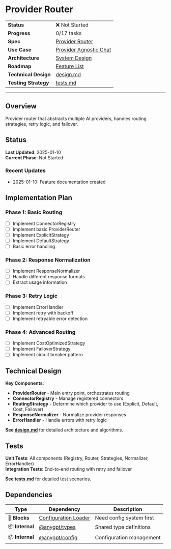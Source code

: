 # Provider Router

| | |
|---|---|
| **Status** | ❌ Not Started |
| **Progress** | 0/17 tasks |
| **Spec** | [Provider Router](../../../../products/anygpt/specs/README.md#provider-router) |
| **Use Case** | [Provider Agnostic Chat](../../../../products/anygpt/cases/provider-agnostic-chat.md) |
| **Architecture** | [System Design](../../architecture.md) |
| **Roadmap** | [Feature List](../../roadmap.md) |
| **Technical Design** | [design.md](./design.md) |
| **Testing Strategy** | [tests.md](./tests.md) |

---

## Overview

Provider router that abstracts multiple AI providers, handles routing strategies, retry logic, and failover.

## Status

**Last Updated**: 2025-01-10  
**Current Phase**: Not Started

### Recent Updates
- 2025-01-10: Feature documentation created

## Implementation Plan

### Phase 1: Basic Routing
- [ ] Implement ConnectorRegistry
- [ ] Implement basic ProviderRouter
- [ ] Implement ExplicitStrategy
- [ ] Implement DefaultStrategy
- [ ] Basic error handling

### Phase 2: Response Normalization
- [ ] Implement ResponseNormalizer
- [ ] Handle different response formats
- [ ] Extract usage information

### Phase 3: Retry Logic
- [ ] Implement ErrorHandler
- [ ] Implement retry with backoff
- [ ] Implement retryable error detection

### Phase 4: Advanced Routing
- [ ] Implement CostOptimizedStrategy
- [ ] Implement FailoverStrategy
- [ ] Implement circuit breaker pattern

## Technical Design

**Key Components**:
- **ProviderRouter** - Main entry point, orchestrates routing
- **ConnectorRegistry** - Manage registered connectors
- **RoutingStrategy** - Determine which provider to use (Explicit, Default, Cost, Failover)
- **ResponseNormalizer** - Normalize provider responses
- **ErrorHandler** - Handle errors with retry logic

**See [design.md](./design.md)** for detailed architecture and algorithms.

## Tests

**Unit Tests**: All components (Registry, Router, Strategies, Normalizer, ErrorHandler)  
**Integration Tests**: End-to-end routing with retry and failover

**See [tests.md](./tests.md)** for detailed test scenarios.

## Dependencies

| Type | Dependency | Description |
|------|------------|-------------|
| 🚫 **Blocks** | [Configuration Loader](../1-1-config-loader/) | Need config system first |
| 📦 **Internal** | [@anygpt/types](../../packages/types/) | Shared type definitions |
| 📦 **Internal** | [@anygpt/config](../../packages/config/) | Configuration management |
